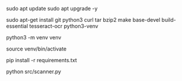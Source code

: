 sudo apt update
sudo apt upgrade -y

sudo apt-get install git python3 curl tar bzip2 make base-devel build-essential tesseract-ocr python3-venv

python3 -m venv venv

source venv/bin/activate

pip install -r requirements.txt

python src/scanner.py 
